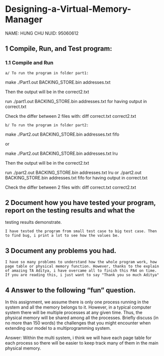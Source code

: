 # Designing-a-Virtual-Memory-Manager
NAME: HUNG CHU
NUID: 95060612



## 1 Compile, Run, and Test program:

### 1.1 Compile and Run

	

	a/ To run the program in folder part1:

make
./Part1.out BACKING_STORE.bin addresses.txt 

Then the output will be in the correct2.txt

run ./part1.out BACKING_STORE.bin addresses.txt for having output in correct.txt

Check the differ between 2 files with: diff correct.txt correct2.txt



	b/ To run the program in folder part2:


make
./Part2.out BACKING_STORE.bin addresses.txt fifo

or 

make
./Part2.out BACKING_STORE.bin addresses.txt lru


Then the output will be in the correct2.txt

run ./part2.out BACKING_STORE.bin addresses.txt lru 
or   ./part2.out BACKING_STORE.bin addresses.txt fifo for having output in correct.txt

Check the differ between 2 files with: diff correct.txt correct2.txt




## 2  Document how you have tested your program, report on the testing results and what the
testing results demonstrate.



	I have tested the program from small test case to big test case. Then to find bug, i print a lot to see how the values be.




## 3 Document any problems you had.




	I have so many problems to understand how the whole program work, how page table or physical memory function. However, thanks to the explain of amazing TA Aditya, i have overcame all to finish this PA4 on time. If you are reading this, i just want to say "Thank you so much Aditya"




## 4 Answer to the following “fun” question.




In this assignment, we assume there is only one process running in the system and all the memory belongs to it. However, in a typical computer system there will be multiple processes at any given time. Thus, the physical memory will be shared among all the processes. Briefly discuss (in no more than 150 words) the challenges that you might encounter when extending our model to a multiprogramming system.



Answer: Within the multi system, i think we will have each page table for each process so there will be easier to keep track many of them in the main physical memory.
